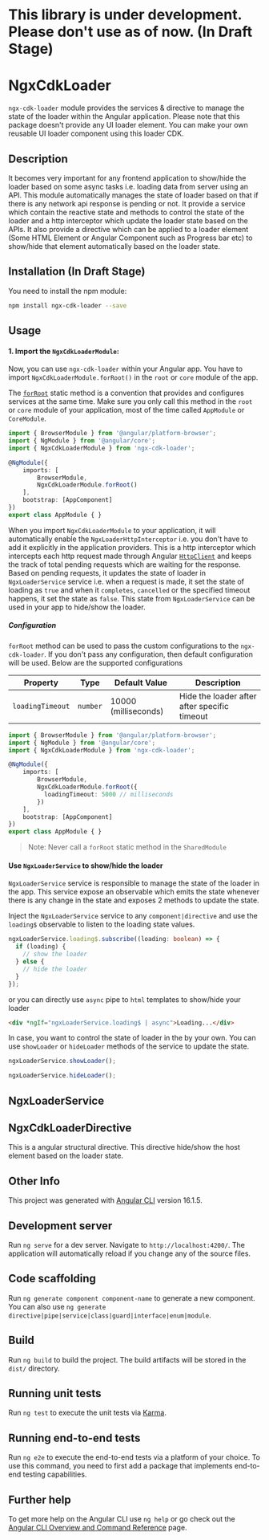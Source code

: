 # This library is under development. Please don't use as of now. (In Draft Stage)

# NgxCdkLoader

`ngx-cdk-loader` module provides the services & directive to manage the state of the loader within the Angular application. Please note that this package doesn't provide any UI loader element. You can make your own reusable UI loader component using this loader CDK.

## Description

It becomes very important for any frontend application to show/hide the loader based on some async tasks i.e. loading data from server using an API. This module automatically manages the state of loader based on that if there is any network api response is pending or not. It provide a service which contain the reactive state and methods to control the state of the loader and a http interceptor which update the loader state based on the APIs. It also provide a directive which can be applied to a loader element (Some HTML Element or Angular Component such as Progress bar etc) to show/hide that element automatically based on the loader state.

## Installation (In Draft Stage)

You need to install the npm module:

```sh
npm install ngx-cdk-loader --save
```

## Usage

#### 1. Import the `NgxCdkLoaderModule`:

Now, you can use `ngx-cdk-loader` within your Angular app. You have to import `NgxCdkLoaderModule.forRoot()` in the `root` or `core` module of the app.

The [`forRoot`](https://angular.io/api/router/RouterModule#forroot) static method is a convention that provides and configures services at the same time.
Make sure you only call this method in the `root` or `core` module of your application, most of the time called `AppModule` or `CoreModule`.

```ts
import { BrowserModule } from '@angular/platform-browser';
import { NgModule } from '@angular/core';
import { NgxCdkLoaderModule } from 'ngx-cdk-loader';

@NgModule({
    imports: [
        BrowserModule,
        NgxCdkLoaderModule.forRoot()
    ],
    bootstrap: [AppComponent]
})
export class AppModule { }
```

When you import `NgxCdkLoaderModule` to your application, it will automatically enable the `NgxLoaderHttpInterceptor` i.e. you don't have to add it explicitly in the application providers. This is a http interceptor which intercepts each http request made through Angular [`HttpClient`](https://angular.io/api/common/http/HttpClient) and keeps the track of total pending requests which are waiting for the response. Based on pending requests, it updates the state of loader in `NgxLoaderService` service i.e. when a request is made, it set the state of loading as `true` and when it `completes`, `cancelled` or the specified timeout happens, it set the state as `false`. This state from `NgxLoaderService` can be used in your app to hide/show the loader.

##### Configuration

`forRoot` method can be used to pass the custom configurations to the `ngx-cdk-loader`. If you don't pass any configuration, then default configuration will be used. Below are the supported configurations

 Property          | Type             | Default Value         | Description
 ------------------|------------------|-----------------------|-------------------------------------------
 `loadingTimeout`  | `number`         | 10000 (milliseconds)  | Hide the loader after after specific timeout

```ts
import { BrowserModule } from '@angular/platform-browser';
import { NgModule } from '@angular/core';
import { NgxCdkLoaderModule } from 'ngx-cdk-loader';

@NgModule({
    imports: [
        BrowserModule,
        NgxCdkLoaderModule.forRoot({
          loadingTimeout: 5000 // milliseconds
        })
    ],
    bootstrap: [AppComponent]
})
export class AppModule { }
```

> Note: Never call a `forRoot` static method in the `SharedModule`

#### Use `NgxLoaderService` to show/hide the loader

`NgxLoaderService` service is responsible to manage the state of the loader in the app. This service expose an observable which emits the state whenever there is any change in the state and exposes 2 methods to update the state.

Inject the `NgxLoaderService` service to any `component|directive` and use the `loading$` observable to listen to the loading state values.

```ts
ngxLoaderService.loading$.subscribe((loading: boolean) => {
  if (loading) {
    // show the loader
  } else {
    // hide the loader
  }
});
```

or you can directly use `async` pipe to `html` templates to show/hide your loader

```html
<div *ngIf="ngxLoaderService.loading$ | async">Loading...</div>
```

In case, you want to control the state of loader in the by your own. You can use `showLoader` or `hideLoader` methods of the service to update the state.

```ts
ngxLoaderService.showLoader();
```

```ts
ngxLoaderService.hideLoader();
```

## NgxLoaderService



## NgxCdkLoaderDirective

This is a angular structural directive. This directive hide/show the host element based on the loader state.

## Other Info

This project was generated with [Angular CLI](https://github.com/angular/angular-cli) version 16.1.5.

## Development server

Run `ng serve` for a dev server. Navigate to `http://localhost:4200/`. The application will automatically reload if you change any of the source files.

## Code scaffolding

Run `ng generate component component-name` to generate a new component. You can also use `ng generate directive|pipe|service|class|guard|interface|enum|module`.

## Build

Run `ng build` to build the project. The build artifacts will be stored in the `dist/` directory.

## Running unit tests

Run `ng test` to execute the unit tests via [Karma](https://karma-runner.github.io).

## Running end-to-end tests

Run `ng e2e` to execute the end-to-end tests via a platform of your choice. To use this command, you need to first add a package that implements end-to-end testing capabilities.

## Further help

To get more help on the Angular CLI use `ng help` or go check out the [Angular CLI Overview and Command Reference](https://angular.io/cli) page.
